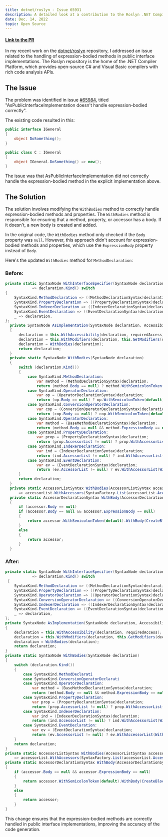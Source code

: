 ```yaml
---
title: dotnet/roslyn - Issue 65931
description: A detailed look at a contribution to the Roslyn .NET Compiler Platform to improve AsPublicInterfaceImplementation.
date: Dec. 14, 2022
topic: Open Source
---
```


#### [Link to the PR](https://github.com/dotnet/roslyn/pull/65984)

In my recent work on the [dotnet/roslyn](https://github.com/dotnet/roslyn) repository, I addressed an issue related to the handling of expression-bodied methods in public interface implementations. The Roslyn repository is the home of the .NET Compiler Platform, which provides open-source C# and Visual Basic compilers with rich code analysis APIs.

## The Issue

The problem was identified in issue [#65984](https://github.com/dotnet/roslyn/issues/65984), titled "AsPublicInterfaceImplementation doesn't handle expression-bodied correctly".

The existing code resulted in this:

```csharp
public interface IGeneral
{
    object DoSomething();
}

public class C : IGeneral
{
    object IGeneral.DoSomething() => new();
}
```

The issue was that AsPublicInterfaceImplementation did not correctly handle the expression-bodied method in the explicit implementation above.

## The Solution

The solution involves modifying the `WithBodies` method to correctly handle expression-bodied methods and properties. The `WithBodies` method is responsible for ensuring that a method, property, or accessor has a body. If it doesn't, a new body is created and added.

In the original code, the `WithBodies` method only checked if the `Body` property was `null`. However, this approach didn't account for expression-bodied methods and properties, which use the `ExpressionBody` property instead of `Body`.

Here's the updated `WithBodies` method for `MethodDeclaration`:

### Before:

```csharp
private static SyntaxNode WithInterfaceSpecifier(SyntaxNode declaration, ExplicitInterfaceSpecifierSyntax? specifier)
            => declaration.Kind() switch
{
    SyntaxKind.MethodDeclaration => ((MethodDeclarationSyntax)declaration).WithExplicitInterfaceSpecifier(specifier),
    SyntaxKind.PropertyDeclaration => ((PropertyDeclarationSyntax)declaration).WithExplicitInterfaceSpecifier(specifier),
    SyntaxKind.IndexerDeclaration => ((IndexerDeclarationSyntax)declaration).WithExplicitInterfaceSpecifier(specifier),
    SyntaxKind.EventDeclaration => ((EventDeclarationSyntax)declaration).WithExplicitInterfaceSpecifier(specifier),
    _ => declaration,
};
  private SyntaxNode AsImplementation(SyntaxNode declaration, Accessibility requiredAccess)
  {
      declaration = this.WithAccessibility(declaration, requiredAccess);
      declaration = this.WithModifiers(declaration, this.GetModifiers(declaration) - DeclarationModifiers.Abstract);
      declaration = WithBodies(declaration);
      return declaration;
  }
  private static SyntaxNode WithBodies(SyntaxNode declaration)
  {
      switch (declaration.Kind())
      {
          case SyntaxKind.MethodDeclaration:
              var method = (MethodDeclarationSyntax)declaration;
              return (method.Body == null) ? method.WithSemicolonToken(default).WithBody(CreateBlock()) : metho
          case SyntaxKind.OperatorDeclaration:
              var op = (OperatorDeclarationSyntax)declaration;
              return (op.Body == null) ? op.WithSemicolonToken(default).WithBody(CreateBlock()) : o
          case SyntaxKind.ConversionOperatorDeclaration:
              var cop = (ConversionOperatorDeclarationSyntax)declaration;
              return (cop.Body == null) ? cop.WithSemicolonToken(default).WithBody(CreateBlock()) : cop;
          case SyntaxKind.OperatorDeclaration:
              var method = (BaseMethodDeclarationSyntax)declaration;
              return (method.Body == null && method.ExpressionBody == null) ? method.WithSemicolonToken(default).WithBody(CreateBlock()) : metho
          case SyntaxKind.PropertyDeclaration:
              var prop = (PropertyDeclarationSyntax)declaration;
              return (prop.AccessorList != null) ? prop.WithAccessorList(WithBodies(prop.AccessorList)) : prop;
          case SyntaxKind.IndexerDeclaration:
              var ind = (IndexerDeclarationSyntax)declaration;
              return (ind.AccessorList != null) ? ind.WithAccessorList(WithBodies(ind.AccessorList)) : ind;
          case SyntaxKind.EventDeclaration:
              var ev = (EventDeclarationSyntax)declaration;
              return (ev.AccessorList != null) ? ev.WithAccessorList(WithBodies(ev.AccessorList)) : ev;
      }
      return declaration;
  }
  private static AccessorListSyntax WithBodies(AccessorListSyntax accessorList)
      => accessorList.WithAccessors(SyntaxFactory.List(accessorList.Accessors.Select(x => WithBody(x)))
  private static AccessorDeclarationSyntax WithBody(AccessorDeclarationSyntax accessor)
  {
      if (accessor.Body == null)
      if (accessor.Body == null && accessor.ExpressionBody == null)
      {
          return accessor.WithSemicolonToken(default).WithBody(CreateBlock(null));
      }
      else
      {
          return accessor;
      }
  }
```

### After:

```csharp
private static SyntaxNode WithInterfaceSpecifier(SyntaxNode declaration, ExplicitInterfaceSpecifierSyntax? specifier)
            => declaration.Kind() switch
 {
    SyntaxKind.MethodDeclaration => ((MethodDeclarationSyntax)declaration).WithExplicitInterfaceSpecifier(specifier),
    SyntaxKind.PropertyDeclaration => ((PropertyDeclarationSyntax)declaration).WithExplicitInterfaceSpecifier(specifier),
    SyntaxKind.OperatorDeclaration => ((OperatorDeclarationSyntax)declaration).WithExplicitInterfaceSpecifier(specifier),
    SyntaxKind.ConversionOperatorDeclaration => ((ConversionOperatorDeclarationSyntax)declaration).WithExplicitInterfaceSpecifier(specifier),
    SyntaxKind.IndexerDeclaration => ((IndexerDeclarationSyntax)declaration).WithExplicitInterfaceSpecifier(specifier),
    SyntaxKind.EventDeclaration => ((EventDeclarationSyntax)declaration).WithExplicitInterfaceSpecifier(specifier),
    _ => declaration,
};
private SyntaxNode AsImplementation(SyntaxNode declaration, Accessibility requiredAccess)
{
    declaration = this.WithAccessibility(declaration, requiredAccess);
    declaration = this.WithModifiers(declaration, this.GetModifiers(declaration) - DeclarationModifiers.Abstract);
    declaration = WithBodies(declaration);
    return declaration;
}
private static SyntaxNode WithBodies(SyntaxNode declaration)
{
    switch (declaration.Kind())
    {
        case SyntaxKind.MethodDeclarati
        case SyntaxKind.ConversionOperatorDeclarati
        case SyntaxKind.OperatorDeclaration:
            var method = (BaseMethodDeclarationSyntax)declaration;
            return (method.Body == null && method.ExpressionBody == null) ? method.WithSemicolonToken(default).WithBody(CreateBlock()) : meth
        case SyntaxKind.PropertyDeclaration:
            var prop = (PropertyDeclarationSyntax)declaration;
            return (prop.AccessorList != null) ? prop.WithAccessorList(WithBodies(prop.AccessorList)) : prop;
        case SyntaxKind.IndexerDeclaration:
            var ind = (IndexerDeclarationSyntax)declaration;
            return (ind.AccessorList != null) ? ind.WithAccessorList(WithBodies(ind.AccessorList)) : ind;
        case SyntaxKind.EventDeclaration:
            var ev = (EventDeclarationSyntax)declaration;
            return (ev.AccessorList != null) ? ev.WithAccessorList(WithBodies(ev.AccessorList)) : ev;
    }
    return declaration;
}
private static AccessorListSyntax WithBodies(AccessorListSyntax accessorList)
    => accessorList.WithAccessors(SyntaxFactory.List(accessorList.Accessors.Select(x => WithBody(x))
private static AccessorDeclarationSyntax WithBody(AccessorDeclarationSyntax accessor)
{
    if (accessor.Body == null && accessor.ExpressionBody == null)
    {
        return accessor.WithSemicolonToken(default).WithBody(CreateBlock(null));
    }
    else
    {
        return accessor;
    }
}
```

This change ensures that the expression-bodied methods are correctly handled in public interface implementations, improving the accuracy of the code generation.

